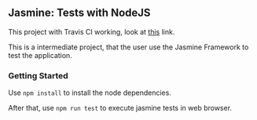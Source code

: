 ## Jasmine: Tests with NodeJS

This project with Travis CI working, look at [this](https://github.com/lucalves/jasmine-node) link.

This is a intermediate project, that the user use the Jasmine Framework to test the application.

### Getting Started

Use ``npm install`` to install the node dependencies.

After that, use ``npm run test`` to execute jasmine tests in web browser.

